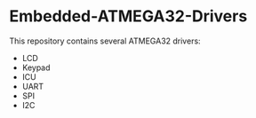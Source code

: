 # Embedded-ATMEGA32-Drivers
This repository contains several ATMEGA32 drivers:
- LCD
- Keypad
- ICU
- UART
- SPI
- I2C
